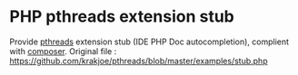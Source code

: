 PHP pthreads extension stub
===========================

Provide [pthreads](https://github.com/krakjoe/pthreads) extension stub (IDE PHP Doc autocompletion), complient with [composer](https://getcomposer.org).
Original file : https://github.com/krakjoe/pthreads/blob/master/examples/stub.php